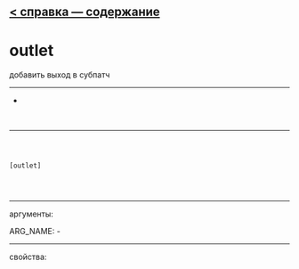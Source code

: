 [< справка — содержание](ceammc_lib.html)
---

# outlet


добавить выход в субпатч

---

-
<br>


---


```



[outlet]


            
```

---
аргументы:

ARG_NAME: -<br>

---
свойства:


